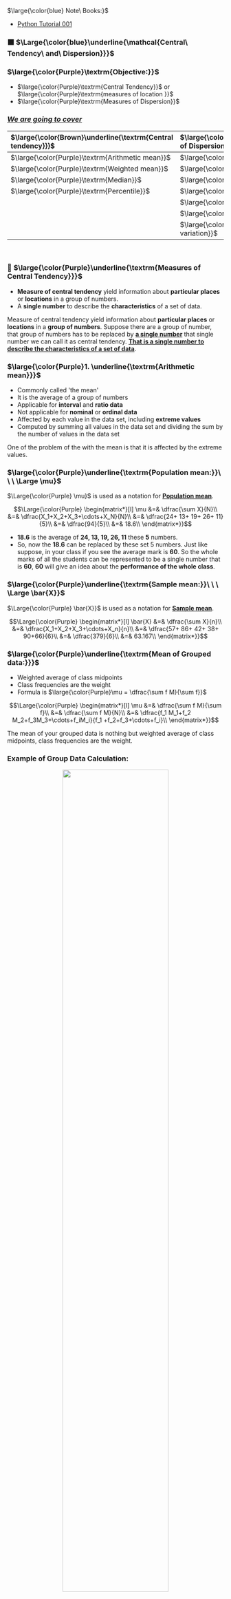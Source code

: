$\large{\color{blue} Note\ Books:}$
* [Python Tutorial 001](https://github.com/iAmKankan/Data-Analytics-with-Python/blob/main/W1/Python_Basics_NPTEL.ipynb)

### ⬛ $\Large{\color{blue}\underline{\mathcal{Central\ Tendency\ and\ Dispersion}}}$
### $\large{\color{Purple}\textrm{Objective:}}$
* $\large{\color{Purple}\textrm{Central Tendency}}$ or  $\large{\color{Purple}\textrm{measures of location }}$
* $\large{\color{Purple}\textrm{Measures of Dispersion}}$
### <ins><b><i>We are going to cover</i></b></ins>

<div align="center">
  
| $\large{\color{Brown}\underline{\textrm{Central tendency}}}$|  $\large{\color{Brown}\underline{\textrm{Measures of Dispersion}}}$|
|:-------------|:------------|
| $\large{\color{Purple}\textrm{Arithmetic mean}}$|$\large{\color{Purple}\textrm{Skewness}}$|
| $\large{\color{Purple}\textrm{Weighted mean}}$|$\large{\color{Purple}\textrm{Kurtosis}}$|
| $\large{\color{Purple}\textrm{Median}}$|$\large{\color{Purple}\textrm{Interquartile range}}$|
| $\large{\color{Purple}\textrm{Percentile}}$|$\large{\color{Purple}\textrm{Standard score}}$|
| |$\large{\color{Purple}\textrm{Range}}$|
||$\large{\color{Purple}\textrm{Variance}}$|
||$\large{\color{Purple}\textrm{Coefficient of variation}}$|
<br>

</div>

### 🔲 $\large{\color{Purple}\underline{\textrm{Measures of Central Tendency}}}$
* **Measure of central tendency** yield information about **particular places** or **locations** in a group of numbers.
* A **single number** to describe the **characteristics** of a set of data.

Measure of central tendency yield information about **particular places** or **locations** in a **group of numbers**. Suppose there are a group of number, that group of numbers has to be replaced by <ins><b>a single number</ins></b> that single number we can call it as central tendency. <ins><b>That is a single number to describe the characteristics of a set of data</ins></b>.


### $\large{\color{Purple}1. \underline{\textrm{Arithmetic mean}}}$

* Commonly called 'the mean'
* It is the average of a group of numbers
* Applicable for **interval** and **ratio data**
* Not applicable for **nominal** or **ordinal data**
* Affected by each value in the data set, including **extreme values**
* Computed by summing all values in the data set and dividing the sum by the number of values in the data set

One of the problem of the with the mean is that it is affected by the extreme values. 

### $\large{\color{Purple}\underline{\textrm{Population mean:}}\ \  \ \Large \mu}$
$\Large{\color{Purple} \mu}$ is used as a notation for <ins><b>Population mean</ins></b>.

$$\Large{\color{Purple} \begin{matrix*}[l]
\mu &=& \dfrac{\sum X}{N}\\
 &=& \dfrac{X_1+X_2+X_3+\cdots+X_N}{N}\\
 &=& \dfrac{24+ 13+ 19+ 26+ 11}{5}\\
 &=& \dfrac{94}{5}\\
  &=& 18.6\\
\end{matrix*}}$$

* **18.6** is the average of **24, 13, 19, 26, 11** these **5** numbers.
* So, now the **18.6** can be replaced by these set 5 numbers. Just like suppose, in your class if you see the average mark is **60**. So the whole marks of all the students can be represented to be a single number that is **60**, **60** will give an idea about the **performance of the whole class**.

### $\large{\color{Purple}\underline{\textrm{Sample mean:}}\ \  \ \Large \bar{X}}$
$\Large{\color{Purple} \bar{X}}$ is used as a notation for <ins><b>Sample mean</ins></b>.

$$\Large{\color{Purple} \begin{matrix*}[l]
 \bar{X} &=& \dfrac{\sum X}{n}\\
 &=& \dfrac{X_1+X_2+X_3+\cdots+X_n}{n}\\
 &=& \dfrac{57+ 86+ 42+ 38+ 90+66}{6}\\
 &=& \dfrac{379}{6}\\
  &=& 63.167\\
\end{matrix*}}$$

### $\large{\color{Purple}\underline{\textrm{Mean of Grouped data:}}}$
* Weighted average of class midpoints
* Class frequencies are the weight
* Formula is $\large{\color{Purple}\mu = \dfrac{\sum f M}{\sum f}}$


$$\Large{\color{Purple} \begin{matrix*}[l]
\mu &=& \dfrac{\sum f M}{\sum f}\\
 &=& \dfrac{\sum f M}{N}\\
 &=& \dfrac{f_1 M_1+f_2 M_2+f_3M_3+\cdots+f_iM_i}{f_1 +f_2+f_3+\cdots+f_i}\\
\end{matrix*}}$$

The mean of your grouped data is nothing but weighted average of class midpoints, class frequencies are the weight. 
### Example of Group Data Calculation:

<p align="center">
 <img src="https://github.com/iAmKankan/Data-Analytics-with-Python/assets/12748752/de1520a3-cdc0-4a06-a531-cb5c96986f97" width=70%/>
</p>

$$\Large{\color{Purple}\mu = \dfrac{\sum f M}{\sum f} = \dfrac{2150}{50}=43.0 }$$

See this is the grouped data. What is given class interval is given frequency is given class midpoint is given and multiplied value of frequency and midpoint also we can find out. 
For example, Suppose we are talking about the markes obtained by a class of students for a perticular subject.
* <ins><b>20 to under 30 :</ins></b> The frequency is 6, means 6 students get the score between 20 to less than 30.
* <ins><b>30 to under 40 :</ins></b> The frequency is 18, means 18 students get the score between 30 to less than 40.
* <ins><b>40 to under 50 :</ins></b> The frequency is 11, means 11 students get the score between 40 to less than 50.
* <ins><b>50 to under 60 :</ins></b> The frequency is 11, means 11 students get the score between 50 to less than 60.
* <ins><b>60 to under 70 :</ins></b> The frequency is 3, means 3 students get the score between 60 to less than 70.
* <ins><b>70 to under 80 :</ins></b> The frequency is 1, means 1 students get the score between 70 to less than 80.

Suppose for this the data is in this grouped format how to find out the **mean**?  First what do you have to do first you have to find out the class midpoint.
* <ins><b>20 to under 30 :</ins></b> that is a class interval, the midpoint is **25**
* <ins><b>30 to under 40 :</ins></b> that is a class interval, the midpoint is **35**
* <ins><b>40 to under 50 :</ins></b> that is a class interval, the midpoint is **45**
* <ins><b>50 to under 60 :</ins></b> that is a class interval, the midpoint is **55**
* <ins><b>60 to under 70 :</ins></b> that is a class interval, the midpoint is **65**
* <ins><b>70 to under 80 :</ins></b> that is a class interval, the midpoint is **75**
  
Next one you have two **multiplied by frequency and class midpoint** so $\large{\color{Purple}6 \times 25 = 150}$ , $\large{\color{Purple}18 \times 35 = 630}$ , $\large{\color{Purple}11 \times 45 = 495}$ and so on. 

What the formula says $\large{\color{Purple}\mu = \dfrac{\sum f M}{\sum f}}$ it is last column the sum value is 2150, 2150/50 Sigma f is some of the frequency so for this kind of grouped data the mean is 43.

### $\large{\color{Purple}2. \underline{\textrm{Weighted Average}}}$

* Sometimes we wish to average numbers, but we assign more importance or weight to some of the numbers.
* The average you need is weighted average.
* Formula is $\large{\color{Purple}\textit{Weighted Average} = \dfrac{\sum wx}{\sum w}}$; where **x** is a data value and **w** is the weight assigned to that data value. The sum is taken over all data values.

Sometimes if you look at the previous values, the each value is given equal weightage. Suppose it is not always the case there may be some marks there some values where there may be higher weightage. So for that case we have to go for weighted average. Some time you see this we will list two average numbers but we want to assign more importance or weight to some of the numbers. The average you need is the weighted average  

### Example
* Suppose your **midterm test** score is **83**, which is **40% weights** of total score for the final exam. 
* Your **final exam** score is **95**, which is **60% weights** of total score for the final exam
* If the **minimum average** for an **A** is $\large \geq$ **90**, will you earn an **A grade**?

$$\Large{\color{Purple} \begin{matrix*}[l]
\textrm{Weighted Average} &=& \dfrac{(83 \times 0.40)+(95 \times 0.60)}{0.40 + 0.60}\\
 &=& \dfrac{32+57}{1}\\
 &=& 90.2 = \textrm{Grade \' A\'}\\
\end{matrix*}}$$

### $\large{\color{Purple}3. \underline{\textrm{Median}}}$
* <ins><b>Middle value</ins></b> in an <ins><b>ordered array of numbers</ins></b>
* Applicable for <ins><b>ordinal</ins></b>, <ins><b>interval</ins></b>, and <ins><b>ratio data</ins></b>
* Not applicable for <ins><b>nominal data</ins></b>
* Unaffected by <ins><b>extremely large and extremely small values</ins></b>.


$\large{\color{Purple}\textrm{Ordinal data}:}$  Ordinal data is a **categorical**, **statistical** data type where the variables have **natural**, **ordered categories** and the **distances between the categories are not known**.
#### Example: 
An example of a Likert scale is
<div align="center">
  
|Like|	Like Somewhat|	Neutral	Dislike| Somewhat|	Dislike|
|:---:|:---:|:---:|:---:|:---:|
|1	|2	|3	|4	|5|
</div>

* For example, the survey question "Is your general health **poor**, **reasonable**, **good**, or **excellent**?" may have those answers coded respectively as **1**, **2**, **3** and **4**.
* Sometimes data on an **interval scale** or **ratio scale** are grouped onto an **ordinal scale**: for example: **individuals** whose **income** is known might be grouped into the **income categories** **$0–$19,999**, **$20,000–$39,999**, **$40,000–$59,999**, ..., which then might be coded as **1**, **2**, **3**, **4**.
* Other examples of **ordinal data** include **socioeconomic status**, **military ranks** and **letter grades** for **coursework**.

$\large{\color{Purple}\textrm{Interval scale}:}$ The interval type allows for defining the degree of difference between measurements, but not the ratio between measurements. Examples include temperature scales with the Celsius scale, which has two defined points (the freezing and boiling point of water at specific conditions) and then separated into 100 intervals, date when measured from an arbitrary epoch (such as AD), location in Cartesian coordinates, and direction measured in degrees from true or magnetic north.

$\large{\color{Purple}\textrm{Ratio scale}:}$ The ratio type takes its name from the fact that measurement is the estimation of the ratio between a magnitude of a continuous quantity and a unit of measurement of the same kind (Michell, 1997, 1999). Most measurement in the physical sciences and engineering is done on ratio scales. Examples include mass, length, duration, plane angle, energy and electric charge. In contrast to interval scales, ratios can be compared using division. Very informally, many ratio scales can be described as specifying "how much" of something (i.e. an amount or magnitude). Ratio scale is often used to express an order of magnitude such as for temperature in Orders of magnitude (temperature).

$\large{\color{Purple}\textrm{Nominal Data}:}$ In statistics, Nominal data is qualitative data that groups variables into categories that do not overlap. Nominal data is the simplest measure level and are considered the foundation of statistical analysis and all other mathematical sciences. They are individual pieces of information recorded and used for analysis. Nominal data cannot be ordered and cannot be measured. **Example of Nominal Data** – Which state do you live in? (Followed by a **drop-down list** of names of states)

### $\large{\color{Purple}\underline{\textrm{Median Computational Procedure:}}}$
#### <ins><b>First Procedure</ins></b>
* Arrange the observations in an ordered array
* If there is an odd number of terms, the median is the middle term of the ordered array
* If there is an even number of terms, the median is the average of the middle two terms

#### <ins><b>Second Procedure</ins></b>
* The median's position in an ordered array is given by (n + 1) / 2

### $\large{\color{Purple}\underline{\textrm{Example: Odd number of terms median}}}$

$\large{\color{Purple}\textrm{Ordered Array: } 3, 4, 5, 7, 8, 9, 11, 14, 15, 16, 16, 17, 19, 19, 20, 21, 22}$

* There are **17** terms in the ordered array.
* Position of **median = (n+1)/2 = (17+1)/2 = 9**
* The median is the <b>9<sup>th</sup></b> term which is **15**.
* If the **22** is replaced by **100**, the **median is 15**.
* If the **3** is replaced by **-103**, the median is **15**.

So there is the advantage of this median over mean is median is not disturbed by extreme values.

### $\large{\color{Purple}\underline{\textrm{Example: Even number of terms median}}}$

$\large{\color{Purple}\textrm{Ordered Array: } 3,4,5,7,8,9,11, 14, 15, 16, 16, 17, 19, 19, 20, 21}$

* There are **16** terms in the ordered array
* Position of **median= (n + 1) / 2 = (16 + 1) / 2 = 8.5**
* The median is between the <b>8<sup>th</sup></b> and <b>9<sup>th</sup></b> terms, **14.5**
* If the **21** is replaced by **100**, the median is **14.5**
* If the **3** is replaced by **-88**, the median is **14.5**

### $\large{\color{Purple}\underline{\textrm{Median of Gouped data:}}}$

$$\Large{\color{Purple}Median =L+ \dfrac{\dfrac{N}{2} - cf_{p} }{f_{ med}} (W)}$$

#### <ins>Where:</ins>
* $\large{\color{Purple}L}$ = the lower limit of the median class.
* $\large{\color{Purple}cf_{p}}$ = cumulative frequency of class preceding the median class.( previous class frequency)
* $\large{\color{Purple}f_{med}}$= frequency of the median class ($\large{\color{Purple}f \ \ median \ \ = f_{med}}$)
* $\large{\color{Purple}W}$ = width of the median class
* $\large{\color{Purple}N}$ = total of frequencies

### $\large{\color{Purple}\underline{\textrm{Example: Median of Gouped data:}}}$
<p align ="center">
  <img src="https://github.com/iAmKankan/Data-Analytics-with-Python/assets/12748752/fba414c6-3db8-4e94-9c46-67a2fa75924a" width=60%/>
  <br>
</p>

$$\Large{\color{Purple}\begin{matrix*}[l]
Median &=& L+ \dfrac{\dfrac{N}{2} - cf_{p} }{f_{ med}} (W)\\
 &=& 40+ \dfrac{\dfrac{50}{2} - 24 }{11} (10)\\
  &=& 40.909
\end{matrix*}}$$

* Before using this formula first you need to find out the **median class**.
* What is the median class is when you add the frequency **6 + 18 + 11 + 11 + 3 + 1 = 50**.
* So divide this **50 / 2** it is **25**.
* Now, in the **community frequency column** or in the **last column** look at where that **25** is lying? (it is not between 30 - 40) it is going to lie on between **40 to 50** because **24** for the next term is **35**.
* So the **median class** for **this given group data** is **40 and 50**.
* So as usual **L**, is the **lower limit of the median class** that is a **40** plus **N** is **50** .
* You see the **cumulative frequency of the preceding interval** is **24**.( previous class frequency)
*  So, **Md = 40+ ((50/2) – 24) x10 /11** because the **width interval** is **10**.
*  When you simplify you would get **40.909**.


### $\large{\color{Purple}4. \underline{\textrm{Mode:}}}$
* The most frequently occurring value in a data set
* Applicable to all levels of data measurement (**nominal**, **ordinal**, **interval** and **ratio**).
* **Bimodal** -- Data sets that have **two modes**.
* **Multimodal** -- Data sets that contain **more than two modes**.


### $\large{\color{Purple}\underline{\textrm{Example: Mode}}}$

<div align="center">
 <b> 
   
| | | | |
|:---:|:---:|:---:|:---:|
|35   |41  | 44 |45|
| 37|41|44|46|
|37|43|44|46|
|39|43|44|46|
|40|43|44|46|
|40|43|45|48|
| | | | |

 </b>
</div>
